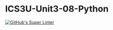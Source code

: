 # ICS3U-Unit3-08-Python

[![GitHub's Super Linter](https://github.com/Huzaifa-Khalid-2/ICS3U-Unit3-08-Python/workflows/GitHub's%20Super%20Linter/badge.svg)](https://github.com/Huzaifa-Khalid-2/ICS3U-Unit3-08-Python/actions)
